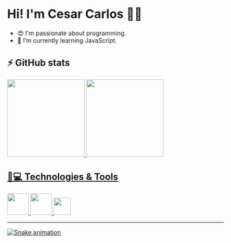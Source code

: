 <h1>Hi! I'm Cesar Carlos 👋😊</h1>

- 😍 I'm passionate about programming.  
- 🌱 I’m currently learning JavaScript.

<h2>⚡ GitHub stats </h2>

<div>
    <a href="https://github.com/Cesar-Carllos?tab=repositories">
    <img height="180em" src="https://github-readme-stats.vercel.app/api?username=Cesar-Carllos&theme=dark&show_icons=true&&hide=prs)](https://github.com/Cesar-Carllos/github-readme-stats"/>
    <img height="180em" src="https://github-readme-stats.vercel.app/api/top-langs/?username=Cesar-Carllos&layout=compact&theme=dark"/>
</div>

<h2>🚀💻 Technologies & Tools</h2>

<div>
<img src="https://cdn.jsdelivr.net/gh/devicons/devicon/icons/html5/html5-original-wordmark.svg" height="50" width="50"/>
 <img src="https://cdn.jsdelivr.net/gh/devicons/devicon/icons/css3/css3-original-wordmark.svg" height="50" width="50"/>
 <img src="https://cdn.jsdelivr.net/gh/devicons/devicon/icons/javascript/javascript-original.svg" height="40" width="40"/>
</div>

___

![Snake animation](https://github.com/Cesar-Carllos/Cesar-Carllos/blob/output/github-contribution-grid-snake.svg)
